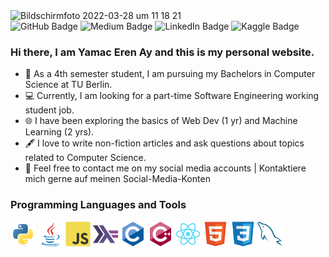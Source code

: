 <img width="205" alt="Bildschirmfoto 2022-03-28 um 11 18 21" src="https://user-images.githubusercontent.com/46201716/160379172-04ed0ab8-467a-4016-9eac-538b4354db28.png" alt="Logo">

<div id="badges">
  <img src="https://img.shields.io/badge/Github-444444?style=for-the-badge&link=https://www.github.com/yamaceay" alt="GitHub Badge"/>
  <img src="https://img.shields.io/badge/Medium-black?style=for-the-badge&link=https://medium.com/@yamaceay" alt="Medium Badge"/>
  <img src="https://img.shields.io/badge/LinkedIn-blue?style=for-the-badge&link=https://www.linkedin.com/in/yamaceay" alt="LinkedIn Badge"/>
  <img src="https://img.shields.io/badge/Kaggle-20beff?style=for-the-badge&link=https://www.kaggle.com/yamaerenay" alt="Kaggle Badge"/>
</div>

### Hi there, I am Yamac Eren Ay and this is my personal website.

<ul>
  <li>🏫 As a 4th semester student, I am pursuing my Bachelors in Computer Science at TU Berlin. </li>
  <li>💻 Currently, I am looking for a part-time Software Engineering working student job. </li>
  <li>🌐 I have been exploring the basics of Web Dev (1 yr) and Machine Learning (2 yrs). </li>
  <li>🖋 I love to write non-fiction articles and ask questions about topics related to Computer Science. </li>
  <li>📱 Feel free to contact me on my social media accounts | Kontaktiere mich gerne auf meinen Social-Media-Konten </li>
</ul>

### Programming Languages and Tools
<div>
  <img src="https://github.com/devicons/devicon/blob/master/icons/python/python-original.svg" width="40" height="40"/>
  <img src="https://github.com/devicons/devicon/blob/master/icons/java/java-original.svg" width="40" height="40"/>
  <img src="https://github.com/devicons/devicon/blob/master/icons/javascript/javascript-original.svg" width="40" height="40"/>
  <img src="https://github.com/devicons/devicon/blob/master/icons/haskell/haskell-original.svg" width="40" height="40"/>
  <img src="https://github.com/devicons/devicon/blob/master/icons/c/c-original.svg" width="40" height="40"/>
  <img src="https://github.com/devicons/devicon/blob/master/icons/cplusplus/cplusplus-original.svg" width="40" height="40"/>
  <img src="https://github.com/devicons/devicon/blob/master/icons/react/react-original.svg" width="40" height="40"/>
  <img src="https://github.com/devicons/devicon/blob/master/icons/html5/html5-original.svg" width="40" height="40"/>
  <img src="https://github.com/devicons/devicon/blob/master/icons/css3/css3-original.svg" width="40" height="40"/>
  <img src="https://github.com/devicons/devicon/blob/master/icons/mysql/mysql-original.svg" width="40" height="40"/>
</div>
